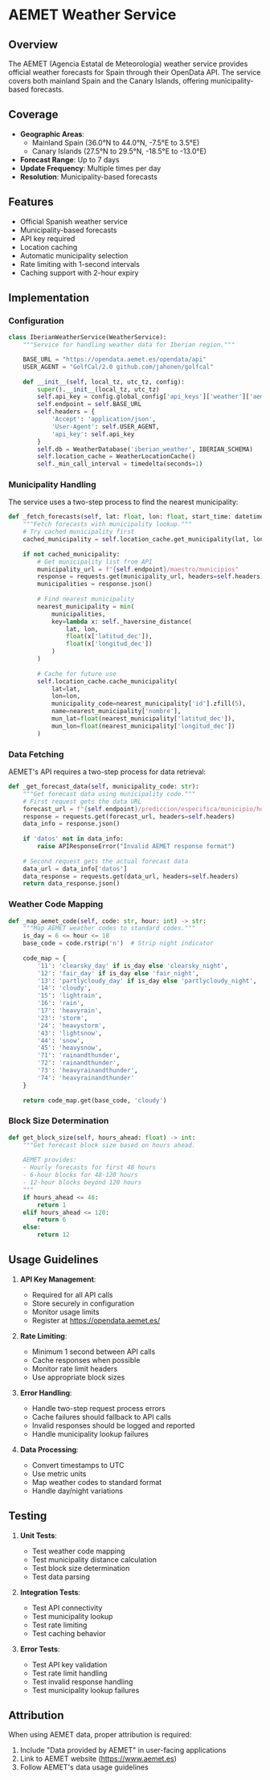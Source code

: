 # AEMET Weather Service

## Overview

The AEMET (Agencia Estatal de Meteorología) weather service provides official weather forecasts for Spain through their OpenData API. The service covers both mainland Spain and the Canary Islands, offering municipality-based forecasts.

## Coverage

- **Geographic Areas**:
  - Mainland Spain (36.0°N to 44.0°N, -7.5°E to 3.5°E)
  - Canary Islands (27.5°N to 29.5°N, -18.5°E to -13.0°E)
- **Forecast Range**: Up to 7 days
- **Update Frequency**: Multiple times per day
- **Resolution**: Municipality-based forecasts

## Features

- Official Spanish weather service
- Municipality-based forecasts
- API key required
- Location caching
- Automatic municipality selection
- Rate limiting with 1-second intervals
- Caching support with 2-hour expiry

## Implementation

### Configuration

```python
class IberianWeatherService(WeatherService):
    """Service for handling weather data for Iberian region."""

    BASE_URL = "https://opendata.aemet.es/opendata/api"
    USER_AGENT = "GolfCal/2.0 github.com/jahonen/golfcal"
    
    def __init__(self, local_tz, utc_tz, config):
        super().__init__(local_tz, utc_tz)
        self.api_key = config.global_config['api_keys']['weather']['aemet']
        self.endpoint = self.BASE_URL
        self.headers = {
            'Accept': 'application/json',
            'User-Agent': self.USER_AGENT,
            'api_key': self.api_key
        }
        self.db = WeatherDatabase('iberian_weather', IBERIAN_SCHEMA)
        self.location_cache = WeatherLocationCache()
        self._min_call_interval = timedelta(seconds=1)
```

### Municipality Handling

The service uses a two-step process to find the nearest municipality:

```python
def _fetch_forecasts(self, lat: float, lon: float, start_time: datetime, end_time: datetime):
    """Fetch forecasts with municipality lookup."""
    # Try cached municipality first
    cached_municipality = self.location_cache.get_municipality(lat, lon)
    
    if not cached_municipality:
        # Get municipality list from API
        municipality_url = f"{self.endpoint}/maestro/municipios"
        response = requests.get(municipality_url, headers=self.headers)
        municipalities = response.json()
        
        # Find nearest municipality
        nearest_municipality = min(
            municipalities,
            key=lambda x: self._haversine_distance(
                lat, lon,
                float(x['latitud_dec']),
                float(x['longitud_dec'])
            )
        )
        
        # Cache for future use
        self.location_cache.cache_municipality(
            lat=lat,
            lon=lon,
            municipality_code=nearest_municipality['id'].zfill(5),
            name=nearest_municipality['nombre'],
            mun_lat=float(nearest_municipality['latitud_dec']),
            mun_lon=float(nearest_municipality['longitud_dec'])
        )
```

### Data Fetching

AEMET's API requires a two-step process for data retrieval:

```python
def _get_forecast_data(self, municipality_code: str):
    """Get forecast data using municipality code."""
    # First request gets the data URL
    forecast_url = f"{self.endpoint}/prediccion/especifica/municipio/horaria/{municipality_code}"
    response = requests.get(forecast_url, headers=self.headers)
    data_info = response.json()
    
    if 'datos' not in data_info:
        raise APIResponseError("Invalid AEMET response format")
    
    # Second request gets the actual forecast data
    data_url = data_info['datos']
    data_response = requests.get(data_url, headers=self.headers)
    return data_response.json()
```

### Weather Code Mapping

```python
def _map_aemet_code(self, code: str, hour: int) -> str:
    """Map AEMET weather codes to standard codes."""
    is_day = 6 <= hour <= 18
    base_code = code.rstrip('n')  # Strip night indicator
    
    code_map = {
        '11': 'clearsky_day' if is_day else 'clearsky_night',
        '12': 'fair_day' if is_day else 'fair_night',
        '13': 'partlycloudy_day' if is_day else 'partlycloudy_night',
        '14': 'cloudy',
        '15': 'lightrain',
        '16': 'rain',
        '17': 'heavyrain',
        '23': 'storm',
        '24': 'heavystorm',
        '43': 'lightsnow',
        '44': 'snow',
        '45': 'heavysnow',
        '71': 'rainandthunder',
        '72': 'rainandthunder',
        '73': 'heavyrainandthunder',
        '74': 'heavyrainandthunder'
    }
    
    return code_map.get(base_code, 'cloudy')
```

### Block Size Determination

```python
def get_block_size(self, hours_ahead: float) -> int:
    """Get forecast block size based on hours ahead.
    
    AEMET provides:
    - Hourly forecasts for first 48 hours
    - 6-hour blocks for 48-120 hours
    - 12-hour blocks beyond 120 hours
    """
    if hours_ahead <= 48:
        return 1
    elif hours_ahead <= 120:
        return 6
    else:
        return 12
```

## Usage Guidelines

1. **API Key Management**:
   - Required for all API calls
   - Store securely in configuration
   - Monitor usage limits
   - Register at https://opendata.aemet.es/

2. **Rate Limiting**:
   - Minimum 1 second between API calls
   - Cache responses when possible
   - Monitor rate limit headers
   - Use appropriate block sizes

3. **Error Handling**:
   - Handle two-step request process errors
   - Cache failures should fallback to API calls
   - Invalid responses should be logged and reported
   - Handle municipality lookup failures

4. **Data Processing**:
   - Convert timestamps to UTC
   - Use metric units
   - Map weather codes to standard format
   - Handle day/night variations

## Testing

1. **Unit Tests**:
   - Test weather code mapping
   - Test municipality distance calculation
   - Test block size determination
   - Test data parsing

2. **Integration Tests**:
   - Test API connectivity
   - Test municipality lookup
   - Test rate limiting
   - Test caching behavior

3. **Error Tests**:
   - Test API key validation
   - Test rate limit handling
   - Test invalid response handling
   - Test municipality lookup failures

## Attribution

When using AEMET data, proper attribution is required:

1. Include "Data provided by AEMET" in user-facing applications
2. Link to AEMET website (https://www.aemet.es)
3. Follow AEMET's data usage guidelines
